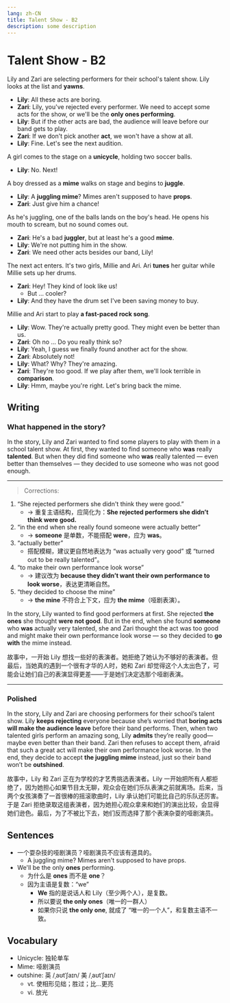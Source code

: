 ```yaml
---
lang: zh-CN
title: Talent Show - B2
description: some description
---
```


# Talent Show - B2

Lily and Zari are selecting performers for their school's talent show. Lily looks at the list and **yawns**.

- **Lily**: All these acts are boring.
- **Zari**: Lily, you've rejected every performer. We need to accept some acts for the show, or we'll be the **only ones performing**.
- **Lily**: But if the other acts are bad, the audience will leave before our band gets to play.
- **Zari**: If we don't pick another **act**, we won't have a show at all.
- **Lily**: Fine. Let's see the next audition.

A girl comes to the stage on a **unicycle**, holding two soccer balls.

- **Lily**: No. Next!

A boy dressed as a **mime** walks on stage and begins to **juggle**.

- **Lily**: A **juggling mime**? Mimes aren't supposed to have **props**.
- **Zari**: Just give him a chance!

As he's juggling, one of the balls lands on the boy's head. He opens his mouth to scream, but no sound comes out.

- **Zari**: He's a bad **juggler**, but at least he's a good **mime**.
- **Lily**: We're not putting him in the show.
- **Zari**: We need other acts besides our band, Lily!

The next act enters. It's two girls, Millie and Ari. Ari **tunes** her guitar while Millie sets up her drums.

- **Zari**: Hey! They kind of look like us!
  - But ... cooler?
- **Lily**: And they have the drum set I've been saving money to buy.

Millie and Ari start to play **a fast-paced rock song**.

- **Lily**: Wow. They're actually pretty good. They might even be better than us.
- **Zari**: Oh no ... Do you really think so?
- **Lily**: Yeah, I guess we finally found another act for the show.
- **Zari**: Absolutely not!
- **Lily**: What? Why? They're amazing.
- **Zari**: They're too good. If we play after them, we'll look terrible in **comparison**.
- **Lily**: Hmm, maybe you're right. Let's bring back the mime.

## Writing

### What happened in the story?

In the story, Lily and Zari wanted to find some players to play with them in a school talent show. At first, they wanted to find someone who **was** really **talented**. But when they did find someone who **was** really talented — even better than themselves — they decided to use someone who was not good enough.

---

> Corrections:

1. “She rejected performers she didn't think they were good.”
   - → 重复主语结构，应简化为：**She rejected performers she didn’t think were good.**
2. “in the end when she really found someone were actually better”
   - → **someone** 是单数，不能搭配 **were**，应为 **was**。
3. “actually better”
   - 搭配模糊，建议更自然地表达为 “was actually very good” 或 “turned out to be really talented”。
4. “to make their own performance look worse”
   - → 建议改为 **because they didn’t want their own performance to look worse**，表达更清晰自然。
5. “they decided to choose the mine”
   - → **the mine** 不符合上下文，应为 **the mime**（哑剧表演）。

In the story, Lily wanted to find good performers at first. She rejected **the ones** she thought **were not good**. But in the end, when she found **someone** who **was** actually very talented, she and Zari thought the act was too good and might make their own performance look worse — so they decided to **go with** the mime instead.

故事中，一开始 Lily 想找一些好的表演者。她拒绝了她认为不够好的表演者。但最后，当她真的遇到一个很有才华的人时，她和 Zari 却觉得这个人太出色了，可能会让她们自己的表演显得更差——于是她们决定选那个哑剧表演。

---

### Polished

In the story, Lily and Zari are choosing performers for their school’s talent show. Lily **keeps rejecting** everyone because she’s worried that **boring acts will make the audience leave** before their band performs. Then, when two talented girls perform an amazing song, Lily **admits** they’re really good—maybe even better than their band. Zari then refuses to accept them, afraid that such a great act will make their own performance look worse. In the end, they decide to accept **the juggling mime** instead, just so their band won’t be **outshined**.

故事中，Lily 和 Zari 正在为学校的才艺秀挑选表演者。Lily 一开始把所有人都拒绝了，因为她担心如果节目太无聊，观众会在她们乐队表演之前就离场。后来，当两个女孩演奏了一首很棒的摇滚歌曲时，Lily 承认她们可能比自己的乐队还厉害。于是 Zari 拒绝录取这组表演者，因为她担心观众拿来和她们的演出比较，会显得她们逊色。最后，为了不被比下去，她们反而选择了那个表演杂耍的哑剧演员。

## Sentences

- 一个耍杂技的哑剧演员？哑剧演员不应该有道具的。
  - A juggling mime? Mimes aren't supposed to have props.
- We'll be the only **ones** performing.
  - 为什么是 **ones** 而不是 **one**？
  - 因为主语是复数：“we”
    - **We** 指的是说话人和 Lily（至少两个人），是复数。
    - 所以要说 **the only ones**（唯一的一群人）
    - 如果你只说 **the only one**, 就成了 “唯一的一个人”，和复数主语不一致。

## Vocabulary

- Unicycle: 独轮单车
- Mime: 哑剧演员
- outshine: 英 /ˌaʊtˈʃaɪn/ 美 /ˌaʊtˈʃaɪn/
  - vt. 使相形见绌；胜过；比…更亮
  - vi. 放光
